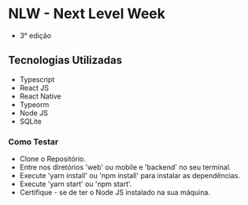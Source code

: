# NLW - Next Level Week 

- 3° edição

## Tecnologias Utilizadas

- Typescript
- React JS
- React Native
- Typeorm
- Node JS
- SQLite

### Como Testar

- Clone o Repositório.
- Entre nos diretórios 'web' ou mobile e 'backend' no seu terminal.
- Execute 'yarn install' ou 'npm install' para instalar as dependências.
- Execute 'yarn start' ou 'npm start'.
- Certifique - se de ter o Node JS instalado na sua máquina. 
